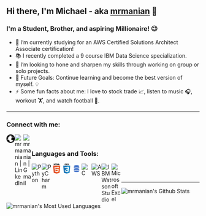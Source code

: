 ## Hi there, I'm Michael - aka [mrmanian][website] 👋

### I'm a Student, Brother, and aspiring Millionaire! 😉
- 🌱 I’m currently studying for an AWS Certified Solutions Architect Associate certification!
- 📚 I recently completed a 9 course IBM Data Science specialization.
- 👯 I’m looking to hone and sharpen my skills through working on group or solo projects.
- 🥅 Future Goals: Continue learning and become the best version of myself. 💡
- ⚡ Some fun facts about me: I love to stock trade 📈, listen to music 🎧, workout 🏋, and watch football 🏈.


---

### Connect with me:

[<img align="left" alt="WEBSITE.com" width="22px" src="https://raw.githubusercontent.com/iconic/open-iconic/master/svg/globe.svg"/>][website]
[<img align="left" alt="mrmanian | LinkedIn" width="22px" src="https://cdn.jsdelivr.net/npm/simple-icons@v3/icons/linkedin.svg"/>][linkedin]
[<img align="left" alt="mrmanian | Gmail" width="22px" src="https://cdn.jsdelivr.net/npm/simple-icons@v3/icons/gmail.svg"/>][gmail]

<br/>

### Languages and Tools:

<img align="left" alt="Python" width="26px" src="https://img.icons8.com/color/48/000000/python.png"/>
<img align="left" alt="PyCharm" width="26px" src="https://img.icons8.com/color/48/000000/pycharm.png" />
<img align="left" alt="HTML5" width="26px" src="https://raw.githubusercontent.com/github/explore/80688e429a7d4ef2fca1e82350fe8e3517d3494d/topics/html/html.png"/>
<img align="left" alt="CSS3" width="26px" src="https://raw.githubusercontent.com/github/explore/80688e429a7d4ef2fca1e82350fe8e3517d3494d/topics/css/css.png"/>
<img align="left" alt="SQL" width="26px" src="https://raw.githubusercontent.com/github/explore/80688e429a7d4ef2fca1e82350fe8e3517d3494d/topics/sql/sql.png"/>
<img align="left" alt="C" width="26px" src="https://img.icons8.com/color/48/000000/c-programming.png"/>
<img align="left" alt="AWS" width="26px" src="https://img.icons8.com/color/48/000000/amazon-web-services.png"/>
<img align="left" alt="IBM Watson Studio" width="26px" src="https://img.icons8.com/officel/40/000000/ibm-watson.png"/>
<img align="left" alt="Microsoft Excel" width="26px" src="https://img.icons8.com/fluent/48/000000/microsoft-excel-2019.png"/>

<br/>
<br/>

---

<img align="left" alt="mrmanian's Github Stats" src="https://github-readme-stats.vercel.app/api?username=mrmanian&hide=prs,contribs&show_icons=true&include_all_commits=True&hide_border=True&theme=default"/>

<br/>

<img align="left" alt="mrmanian's Most Used Languages" src="https://github-readme-stats.vercel.app/api/top-langs/?username=mrmanian&hide_border=True&theme=default"/>


[website]: https://mrmanian.pythonanywhere.com/
[gmail]: mailto:mikemanian@gmail.com
[linkedin]: https://linkedin.com/in/michael-manian/
